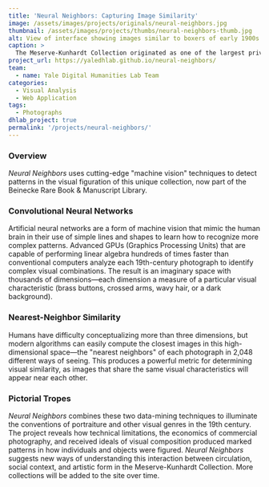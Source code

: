 ```yaml
---
title: 'Neural Neighbors: Capturing Image Similarity'
image: /assets/images/projects/originals/neural-neighbors.jpg
thumbnail: /assets/images/projects/thumbs/neural-neighbors-thumb.jpg
alt: View of interface showing images similar to boxers of early 1900s
caption: >
  The Meserve-Kunhardt Collection originated as one of the largest private collections of 19th-century photography. With over 73,000 items, the archive is a world-renowned record of America from the Civil War to the Gilded Age. 
project_url: https://yaledhlab.github.io/neural-neighbors/
team:
  - name: Yale Digital Humanities Lab Team
categories:
  - Visual Analysis
  - Web Application
tags:
  - Photographs
dhlab_project: true
permalink: '/projects/neural-neighbors/'
---
```


### Overview

*Neural Neighbors* uses cutting-edge "machine vision" techniques to detect patterns in the visual figuration of this unique collection, now part of the Beinecke Rare Book & Manuscript Library.

### Convolutional Neural Networks

Artificial neural networks are a form of machine vision that mimic the human brain in their use of simple lines and shapes to learn how to recognize more complex patterns. Advanced GPUs (Graphics Processing Units) that are capable of performing linear algebra hundreds of times faster than conventional computers analyze each 19th-century photograph to identify complex visual combinations. The result is an imaginary space with thousands of dimensions—each dimension a measure of a particular visual characteristic (brass buttons, crossed arms, wavy hair, or a dark background).

### Nearest-Neighbor Similarity

Humans have difficulty conceptualizing more than three dimensions, but modern algorithms can easily compute the closest images in this high-dimensional space—the "nearest neighbors" of each photograph in 2,048 different ways of seeing. This produces a powerful metric for determining visual similarity, as images that share the same visual characteristics will appear near each other.

### Pictorial Tropes

*Neural Neighbors* combines these two data-mining techniques to illuminate the conventions of portraiture and other visual genres in the 19th century. The project reveals how technical limitations, the economics of commercial photography, and received ideals of visual composition produced marked patterns in how individuals and objects were figured. *Neural Neighbors* suggests new ways of understanding this interaction between circulation, social context, and artistic form in the Meserve-Kunhardt Collection. More collections will be added to the site over time.